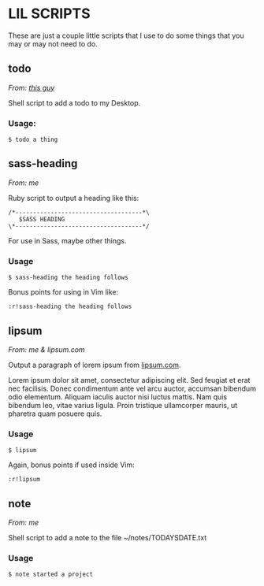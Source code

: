 # LIL SCRIPTS

These are just a couple little scripts that I use to do some things that you may
or may not need to do.

## todo

_From: [this guy](https://twitter.com/holman/status/364509812962242560)_

Shell script to add a todo to my Desktop.

### Usage:

    $ todo a thing

## sass-heading

_From: me_

Ruby script to output a heading like this:

    /*------------------------------------*\
       $SASS HEADING
    \*------------------------------------*/

For use in Sass, maybe other things.

### Usage

    $ sass-heading the heading follows

Bonus points for using in Vim like:

    :r!sass-heading the heading follows

## lipsum

_From: me & lipsum.com_

Output a paragraph of lorem ipsum from [lipsum.com](http://www.lipsum.com).

Lorem ipsum dolor sit amet, consectetur adipiscing elit. Sed feugiat et erat
nec facilisis. Donec condimentum ante vel arcu auctor, accumsan bibendum odio
elementum. Aliquam iaculis auctor nisi luctus mattis. Nam quis bibendum leo,
vitae varius ligula. Proin tristique ullamcorper mauris, ut pharetra quam
posuere quis.

### Usage

    $ lipsum

Again, bonus points if used inside Vim:

    :r!lipsum

## note

_From: me_

Shell script to add a note to the file ~/notes/TODAYSDATE.txt

### Usage

    $ note started a project
